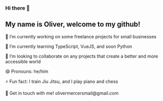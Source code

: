 ### Hi there 👋
<h2>My name is Oliver, welcome to my github!</h2>
<p>🔭 I’m currently working on some freelance projects for small businesses</p>
<p>🌱 I’m currently learning TypeScript, VueJS, and soon Python</p>
<p>👯 I’m looking to collaborate on any projects that create a better and more accessible world</p>
<p>😄 Pronouns: he/him</p>
<p>⚡ Fun fact: I train Jiu Jitsu, and I play piano and chess</p>
<p>🥳 Get in touch with me! olivermercersmail@gmail.com</p>

